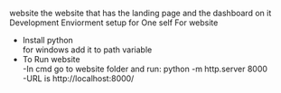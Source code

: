 website
the website that has the landing page and the dashboard on it
Development Enviorment setup for One self
  For website 
  - Install python <br>
	 for windows add it to path variable<br>
  - To Run website<br>
     -In cmd go to website folder and run: python -m http.server 8000 <br> 
	 -URL is http://localhost:8000/<br>
